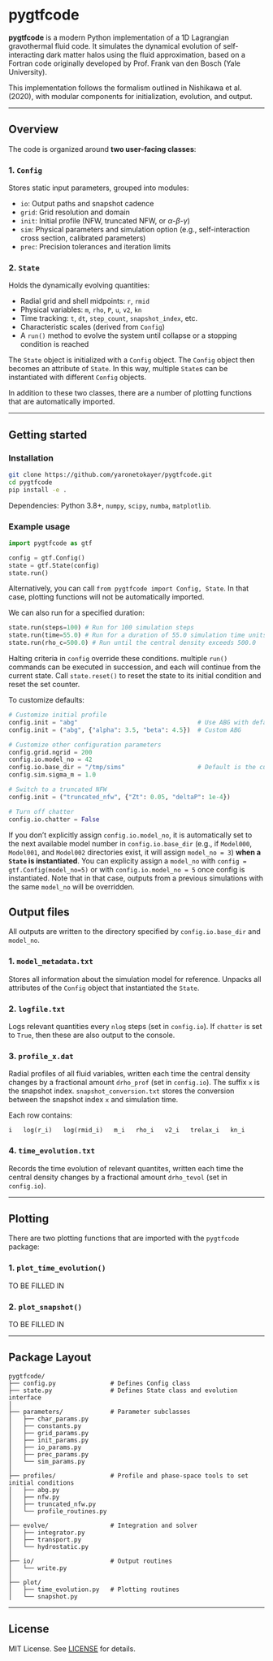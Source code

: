 # pygtfcode

**pygtfcode** is a modern Python implementation of a 1D Lagrangian gravothermal fluid code. It simulates the dynamical evolution of self-interacting dark matter halos using the fluid approximation, based on a Fortran code originally developed by Prof. Frank van den Bosch (Yale University).

This implementation follows the formalism outlined in Nishikawa et al. (2020), with modular components for initialization, evolution, and output.

---

## Overview

The code is organized around **two user-facing classes**:

### 1. `Config`

Stores static input parameters, grouped into modules:

* `io`: Output paths and snapshot cadence
* `grid`: Grid resolution and domain
* `init`: Initial profile (NFW, truncated NFW, or $\alpha$-$\beta$-$\gamma$)
* `sim`: Physical parameters and simulation option (e.g., self-interaction cross section, calibrated parameters)
* `prec`: Precision tolerances and iteration limits

### 2. `State`

Holds the dynamically evolving quantities:

* Radial grid and shell midpoints: `r`, `rmid`
* Physical variables: `m`, `rho`, `P`, `u`, `v2`, `kn`
* Time tracking: `t`, `dt`, `step_count`, `snapshot_index`, etc.
* Characteristic scales (derived from `Config`)
* A `run()` method to evolve the system until collapse or a stopping condition is reached

The `State` object is initialized with a `Config` object.  The `Config` object then becomes an attribute of `State`.  In this way, multiple `State`s can be instantiated with different `Config` objects.

In addition to these two classes, there are a number of plotting functions that are automatically imported.

---

## Getting started

### Installation

```bash
git clone https://github.com/yaronetokayer/pygtfcode.git
cd pygtfcode
pip install -e .
```

Dependencies: Python 3.8+, `numpy`, `scipy`, `numba`, `matplotlib`.

### Example usage

```python
import pygtfcode as gtf

config = gtf.Config()
state = gtf.State(config)
state.run()
```

Alternatively, you can call `from pygtfcode import Config, State`.  In that case, plotting functions will not be automatically imported.

We can also run for a specified duration:
```python
state.run(steps=100) # Run for 100 simulation steps
state.run(time=55.0) # Run for a duration of 55.0 simulation time units
state.run(rho_c=500.0) # Run until the central density exceeds 500.0
```

Halting criteria in `config` override these conditions.  multiple `run()` commands can be executed in succession, and each will continue from the current state.  Call `state.reset()` to reset the state to its initial condition and reset the set counter.

To customize defaults:

```python
# Customize initial profile
config.init = "abg"                                 # Use ABG with default params
config.init = ("abg", {"alpha": 3.5, "beta": 4.5})  # Custom ABG

# Customize other configuration parameters
config.grid.ngrid = 200
config.io.model_no = 42
config.io.base_dir = "/tmp/sims"                    # Default is the current working directory
config.sim.sigma_m = 1.0

# Switch to a truncated NFW
config.init = ("truncated_nfw", {"Zt": 0.05, "deltaP": 1e-4})

# Turn off chatter
config.io.chatter = False
```

If you don’t explicitly assign `config.io.model_no`, it is automatically set to the next available model number in `config.io.base_dir` (e.g., if `Model000`, `Model001`, and `Model002` directories exist, it will assign `model_no = 3`) **when a `State` is instantiated**. You can explicity assign a `model_no` with `config = gtf.Config(model_no=5)` or with `config.io.model_no = 5` once config is instantiated.  Note that in that case, outputs from a previous simulations with the same `model_no` will be overridden.

## Output files

All outputs are written to the directory specified by `config.io.base_dir` and `model_no`.

### 1. `model_metadata.txt`

Stores all information about the simulation model for reference.  Unpacks all attributes of the `Config` object that instantiated the `State`.

### 2. `logfile.txt`

Logs relevant quantities every `nlog` steps (set in `config.io`).  If `chatter` is set to `True`, then these are also output to the console.

### 3. `profile_x.dat`

Radial profiles of all fluid variables, written each time the central density changes by a fractional amount `drho_prof` (set in `config.io`). The suffix `x` is the snapshot index.  `snapshot_conversion.txt` stores the conversion between the snapshot index `x` and simulation time.

Each row contains:

```
i   log(r_i)   log(rmid_i)   m_i   rho_i   v2_i   trelax_i   kn_i
```

### 4. `time_evolution.txt`

Records the time evolution of relevant quantites, written each time the central density changes by a fractional amount `drho_tevol` (set in `config.io`).

---

## Plotting

There are two plotting functions that are imported with the `pygtfcode` package:

### 1. `plot_time_evolution()`
TO BE FILLED IN

### 2. `plot_snapshot()`
TO BE FILLED IN

---

## Package Layout

```
pygtfcode/
├── config.py               # Defines Config class
├── state.py                # Defines State class and evolution interface
│
├── parameters/             # Parameter subclasses
│   ├── char_params.py
│   ├── constants.py
│   ├── grid_params.py
│   ├── init_params.py
│   ├── io_params.py
│   ├── prec_params.py
│   └── sim_params.py
│
├── profiles/               # Profile and phase-space tools to set initial conditions
│   ├── abg.py
│   ├── nfw.py
│   ├── truncated_nfw.py
│   └── profile_routines.py
│
├── evolve/                 # Integration and solver
│   ├── integrator.py
│   ├── transport.py
│   └── hydrostatic.py
│
├── io/                     # Output routines
│   └── write.py
│
├── plot/
│   ├── time_evolution.py   # Plotting routines
│   └── snapshot.py
```

---

## License

MIT License. See [LICENSE](./LICENSE) for details.

